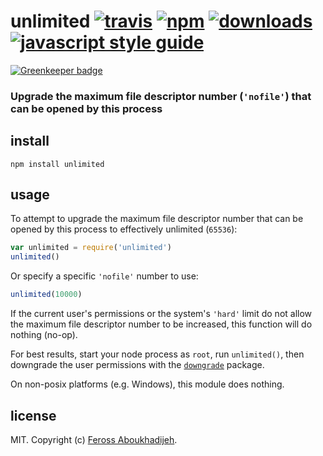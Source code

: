 # unlimited [![travis][travis-image]][travis-url] [![npm][npm-image]][npm-url] [![downloads][downloads-image]][downloads-url] [![javascript style guide][standard-image]][standard-url]

[![Greenkeeper badge](https://badges.greenkeeper.io/feross/unlimited.svg)](https://greenkeeper.io/)

[travis-image]: https://img.shields.io/travis/feross/unlimited/master.svg
[travis-url]: https://travis-ci.org/feross/unlimited
[npm-image]: https://img.shields.io/npm/v/unlimited.svg
[npm-url]: https://npmjs.org/package/unlimited
[downloads-image]: https://img.shields.io/npm/dm/unlimited.svg
[downloads-url]: https://npmjs.org/package/unlimited
[standard-image]: https://img.shields.io/badge/code_style-standard-brightgreen.svg
[standard-url]: https://standardjs.com

### Upgrade the maximum file descriptor number (`'nofile'`) that can be opened by this process

## install

```
npm install unlimited
```

## usage

To attempt to upgrade the maximum file descriptor number that can be opened by this process
to effectively unlimited (`65536`):

```js
var unlimited = require('unlimited')
unlimited()
```

Or specify a specific `'nofile'` number to use:

```js
unlimited(10000)
```

If the current user's permissions or the system's `'hard'` limit do not allow the maximum
file descriptor number to be increased, this function will do nothing (no-op).

For best results, start your node process as `root`, run `unlimited()`, then downgrade
the user permissions with the [`downgrade`](https://github.com/feross/downgrade) package.

On non-posix platforms (e.g. Windows), this module does nothing.

## license

MIT. Copyright (c) [Feross Aboukhadijeh](http://feross.org).
